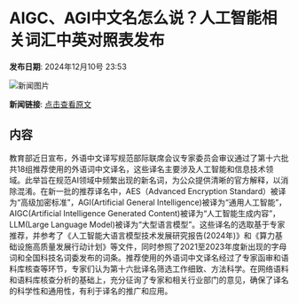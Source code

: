 # AIGC、AGI中文名怎么说？人工智能相关词汇中英对照表发布

**发布日期**: 2024年12月10号 23:53

![新闻图片](https://pic.chinaz.com/picmap/thumb/202307051434452205_0.jpg)

**新闻链接**: [点击查看原文](https://www.aibase.com/zh/news/13838)

## 内容

教育部近日宣布，外语中文译写规范部际联席会议专家委员会审议通过了第十六批共18组推荐使用的外语词中文译名，这些译名主要涉及人工智能和信息技术领域。此举旨在规范AI领域中频繁出现的新名词，为公众提供清晰的官方解释，以消除混淆。在新一批的推荐译名中，AES（Advanced Encryption Standard）被译为“高级加密标准”，AGI(Artificial General Intelligence)被译为“通用人工智能”，AIGC(Artificial Intelligence Generated Content)被译为“人工智能生成内容”，LLM(Large Language Model)被译为“大型语言模型”。这些译名的选取基于专家推荐，并参考了《人工智能大语言模型技术发展研究报告(2024年)》和《算力基础设施高质量发展行动计划》等文件，同时参照了2021至2023年度新出现的字母词和全国科技名词委发布的词条。推荐使用的外语词中文译名经过了专家函审和语料库核查等环节，专家们认为第十六批译名筛选工作细致、方法科学。在网络语料和语料库核查分析的基础上，充分征询了专家和相关行业部门的意见，确保了译名的科学性和通用性，有利于译名的推广和应用。
